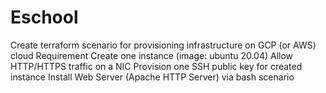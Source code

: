 # Eschool

Create terraform scenario for provisioning infrastructure on GCP (or AWS) cloud Requirement Create one instance (image: ubuntu 20.04) Allow HTTP/HTTPS traffic on a NIC Provision one SSH public key for created instance Install Web Server (Apache HTTP Server) via bash scenario
